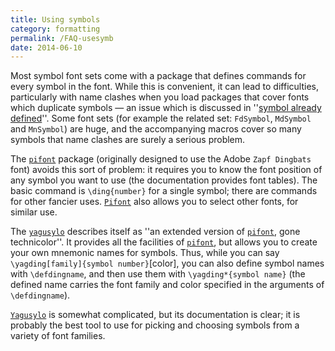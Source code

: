 ```yaml
---
title: Using symbols
category: formatting
permalink: /FAQ-usesymb
date: 2014-06-10
---
```


Most symbol font sets come with a package that defines commands for
every symbol in the font.  While this is convenient, it can lead to
difficulties, particularly with name clashes when you load packages
that cover fonts which duplicate symbols&nbsp;&mdash; an issue which is
discussed in
  ''[symbol already defined](FAQ-alreadydef)''.
Some font sets (for example the related set: `FdSymbol`,
`MdSymbol` and `MnSymbol`) are huge, and the
accompanying macros cover so many symbols that name clashes are surely
a serious problem.

The [`pifont`](https://ctan.org/pkg/pifont) package (originally designed to use the Adobe
`Zapf Dingbats` font) avoids this sort of problem: it requires
you to know the font position of any symbol you want to use (the
documentation provides font tables).  The basic command is
`\ding{number}` for a single symbol; there are commands for
other fancier uses.  [`Pifont`](https://ctan.org/pkg/Pifont) also allows you to select other
fonts, for similar use.

The [`yagusylo`](https://ctan.org/pkg/yagusylo) describes itself as ''an extended version of
[`pifont`](https://ctan.org/pkg/pifont), gone technicolor''.  It provides all the facilities
of [`pifont`](https://ctan.org/pkg/pifont), but allows you to create your own mnemonic names
for symbols.  Thus, while you can say 
`\yagding[family]{symbol number}`[color], you can also
define symbol names with `\defdingname`, and then use them
with `\yagding*{symbol name}` (the defined name carries the
font family and color specified in the arguments of
`\defdingname`).

[`Yagusylo`](https://ctan.org/pkg/Yagusylo) is somewhat complicated, but its documentation is
clear; it is probably the best tool to use for picking and choosing
symbols from a variety of font families.

